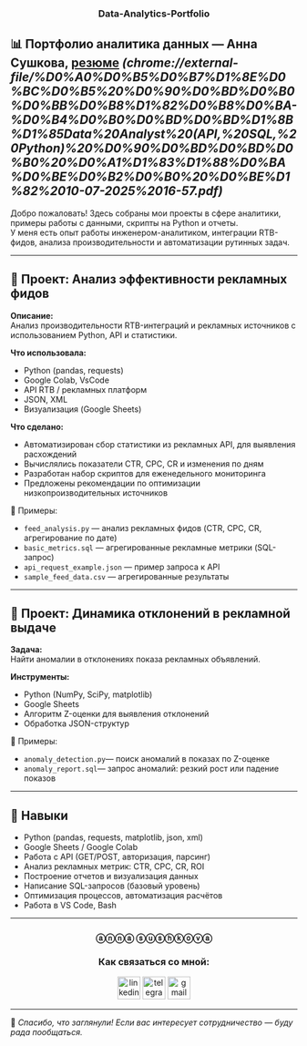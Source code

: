 </p>
<h3 align="center"> Data-Analytics-Portfolio </h3>
</p>

## 📊 Портфолио аналитика данных — Анна Сушкова, [резюме](#) *(chrome://external-file/%D0%A0%D0%B5%D0%B7%D1%8E%D0%BC%D0%B5%20%D0%90%D0%BD%D0%B0%D0%BB%D0%B8%D1%82%D0%B8%D0%BA-%D0%B4%D0%B0%D0%BD%D0%BD%D1%8B%D1%85Data%20Analyst%20(API,%20SQL,%20Python)%20%D0%90%D0%BD%D0%BD%D0%B0%20%D0%A1%D1%83%D1%88%D0%BA%D0%BE%D0%B2%D0%B0%20%D0%BE%D1%82%2010-07-2025%2016-57.pdf)*

Добро пожаловать! Здесь собраны мои проекты в сфере аналитики, примеры работы с данными, скрипты на Python и отчеты.  
У меня есть опыт работы инженером-аналитиком, интеграции RTB-фидов, анализа производительности и автоматизации рутинных задач.

---

## 📁 Проект: Анализ эффективности рекламных фидов

**Описание:**  
Анализ производительности RTB-интеграций и рекламных источников с использованием Python, API и статистики.

**Что использовала:**  
- Python (pandas, requests)
- Google Colab, VsCode  
- API RTB / рекламных платформ  
- JSON, XML  
- Визуализация (Google Sheets)

**Что сделано:**  
- Автоматизирован сбор статистики из рекламных API, для выявления расхождений  
- Вычислялись показатели CTR, CPC, CR и изменения по дням  
- Разработан набор скриптов для еженедельного мониторинга  
- Предложены рекомендации по оптимизации низкопроизводительных источников

📎 Примеры:
- `feed_analysis.py` — анализ рекламных фидов (CTR, CPC, CR, агрегирование по дате)  
- `basic_metrics.sql` — агрегированные рекламные метрики (SQL-запрос) 
- `api_request_example.json` — пример запроса к API  
- `sample_feed_data.csv` — агрегированные результаты

---

## 📁 Проект: Динамика отклонений в рекламной выдаче

**Задача:**  
Найти аномалии в отклонениях показа рекламных объявлений.

**Инструменты:**  
- Python (NumPy, SciPy, matplotlib)  
- Google Sheets  
- Алгоритм Z-оценки для выявления отклонений  
- Обработка JSON-структур

📎 Примеры:
- `anomaly_detection.py`— поиск аномалий в показах по Z-оценке  
- `anomaly_report.sql`— запрос аномалий: резкий рост или падение показов

---

## 💼 Навыки

- Python (pandas, requests, matplotlib, json, xml)
- Google Sheets / Google Colab
- Работа с API (GET/POST, авторизация, парсинг)
- Анализ рекламных метрик: CTR, CPC, CR, ROI
- Построение отчетов и визуализация данных
- Написание SQL-запросов (базовый уровень)
- Оптимизация процессов, автоматизация расчётов
- Работа в VS Code, Bash

---

</p>
<h3 align="center"> ⓐ︎ⓝ︎ⓝ︎ⓐ︎    ⓢ︎ⓤ︎ⓢ︎ⓗ︎ⓚ︎ⓞ︎ⓥ︎ⓐ︎ </h3>
<h3 align="center"> Как связаться со мной: </h3>
<p align="center">
<a href= "https://hh.ru/resume/ec7e1b56ff0d8a52d40039ed1f326258714571"><img src="https://tech.hh.ru/api/logos/min-hh-red.png" width="40" height="40" alt="linkedin"/></a>
<a href= "https://t.me/anna88sushkova"><img src="https://cdn-icons-png.flaticon.com/512/2111/2111646.png" width="40" height="40" alt="telegram"/></a>
<a href= "mailto:petryaeva280488@gmail.com"><img src="https://img.icons8.com/?size=512&id=P7UIlhbpWzZm&format=png" width="40" height="40" alt="gmail"/></a>
</p>


---

👀 _Спасибо, что заглянули! Если вас интересует сотрудничество — буду рада пообщаться._
